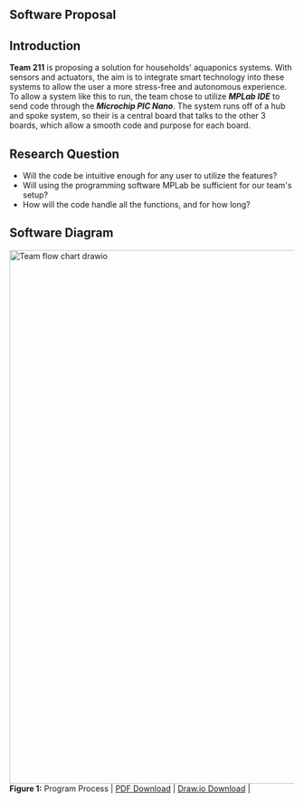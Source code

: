 Software Proposal
---

## Introduction
**Team 211** is proposing a solution for households' aquaponics systems. With sensors and actuators, the aim is to integrate smart technology into these systems to allow the user a more stress-free and autonomous experience. To allow a system like this to run, the team chose to utilize **_MPLab IDE_** to send code through the **_Microchip PIC Nano_**. The system runs off of a hub and spoke system, so their is a central board that talks to the other 3 boards, which allow a smooth code and purpose for each board. 

## Research Question

* Will the code be intuitive enough for any user to utilize the features? 
* Will using the programming software MPLab be sufficient for our team's setup?
* How will the code handle all the functions, and for how long?

## Software Diagram
<img width="1396" height="942" alt="Team flow chart drawio" src="https://github.com/user-attachments/assets/1a8791cd-0bd6-4c67-8b75-56308352aa24" /> **Figure 1:** Program Process   |
[PDF Download](https://github.com/user-attachments/files/23135384/Team211flowchart.drawio.pdf)  |
[Draw.io Download](https://github.com/user-attachments/files/23134432/Team.flow.chart.drawio.1.xml) |<br>




